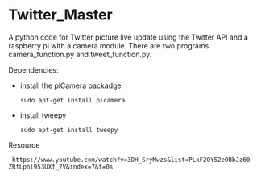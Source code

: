 # Twitter_Master

 A python code for Twitter picture live update using the Twitter API and a raspberry pi with a camera module. There are two programs  camera_function.py and tweet_function.py. 
 
Dependencies:
- install the piCamera packadge

      sudo apt-get install picamera
      
- install tweepy     

      sudo apt-get install tweepy

 Resource
 
     https://www.youtube.com/watch?v=3DH_SryMwzs&list=PLxF2OY52eOBbJz60-ZRfLphl953UXf_7V&index=7&t=0s
